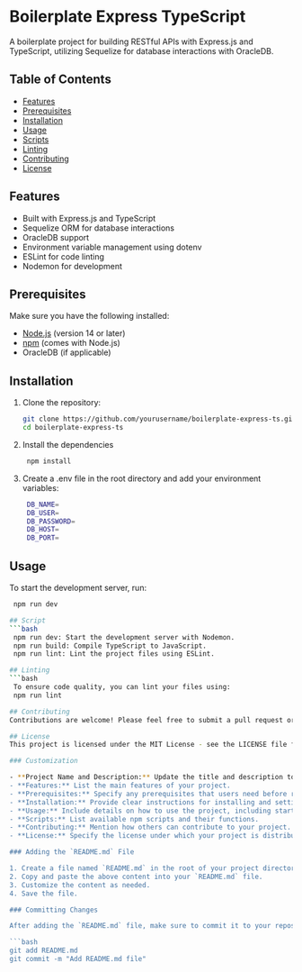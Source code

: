 # Boilerplate Express TypeScript

A boilerplate project for building RESTful APIs with Express.js and TypeScript, utilizing Sequelize for database interactions with OracleDB.

## Table of Contents

- [Features](#features)
- [Prerequisites](#prerequisites)
- [Installation](#installation)
- [Usage](#usage)
- [Scripts](#scripts)
- [Linting](#linting)
- [Contributing](#contributing)
- [License](#license)

## Features

- Built with Express.js and TypeScript
- Sequelize ORM for database interactions
- OracleDB support
- Environment variable management using dotenv
- ESLint for code linting
- Nodemon for development

## Prerequisites

Make sure you have the following installed:

- [Node.js](https://nodejs.org/) (version 14 or later)
- [npm](https://www.npmjs.com/) (comes with Node.js)
- OracleDB (if applicable)

## Installation

1. Clone the repository:

   ```bash
   git clone https://github.com/yourusername/boilerplate-express-ts.git
   cd boilerplate-express-ts

2. Install the dependencies
   ```bash
    npm install

3. Create a .env file in the root directory and add your environment variables:
   ```bash
    DB_NAME=
    DB_USER=
    DB_PASSWORD=
    DB_HOST=
    DB_PORT=

## Usage
To start the development server, run:
   ```bash
    npm run dev

## Script
   ```bash
    npm run dev: Start the development server with Nodemon.
    npm run build: Compile TypeScript to JavaScript.
    npm run lint: Lint the project files using ESLint.

## Linting
   ```bash
    To ensure code quality, you can lint your files using:
    npm run lint

## Contributing
Contributions are welcome! Please feel free to submit a pull request or create an issue if you have suggestions or improvements.

## License
This project is licensed under the MIT License - see the LICENSE file for details.

### Customization

- **Project Name and Description:** Update the title and description to match your project's specifics.
- **Features:** List the main features of your project.
- **Prerequisites:** Specify any prerequisites that users need before running your project.
- **Installation:** Provide clear instructions for installing and setting up the project.
- **Usage:** Include details on how to use the project, including starting the server and any relevant endpoints.
- **Scripts:** List available npm scripts and their functions.
- **Contributing:** Mention how others can contribute to your project.
- **License:** Specify the license under which your project is distributed.

### Adding the `README.md` File

1. Create a file named `README.md` in the root of your project directory.
2. Copy and paste the above content into your `README.md` file.
3. Customize the content as needed.
4. Save the file.

### Committing Changes

After adding the `README.md` file, make sure to commit it to your repository:

```bash
git add README.md
git commit -m "Add README.md file"

